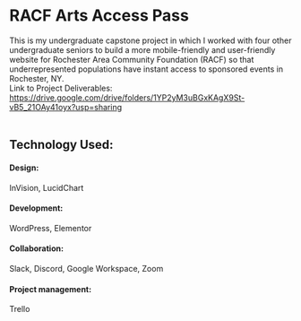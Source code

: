 # RACF Arts Access Pass
This is my undergraduate capstone project in which I worked with four other undergraduate seniors to build a more mobile-friendly and user-friendly website for Rochester Area Community Foundation (RACF) so that underrepresented populations have instant access to sponsored events in Rochester, NY.<br>
Link to Project Deliverables: https://drive.google.com/drive/folders/1YP2yM3uBGxKAgX9St-vB5_21OAy41oyx?usp=sharing<br><br>
## Technology Used:
#### Design:
InVision, LucidChart<br>  
#### Development:
WordPress, Elementor<br>
#### Collaboration:
Slack, Discord, Google Workspace, Zoom<br>
#### Project management:
Trello<br>
